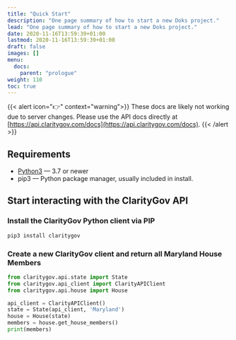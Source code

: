 ```yaml
---
title: "Quick Start"
description: "One page summary of how to start a new Doks project."
lead: "One page summary of how to start a new Doks project."
date: 2020-11-16T13:59:39+01:00
lastmod: 2020-11-16T13:59:39+01:00
draft: false
images: []
menu:
  docs:
    parent: "prologue"
weight: 110
toc: true
---
```


{{< alert icon="👉" context="warning">}}
These docs are likely not working due to server changes. Please use the API docs directly at [https://api.claritygov.com/docs](https://api.claritygov.com/docs).
{{< /alert >}}

## Requirements

- [Python3](https://www.python.org/downloads/) — 3.7 or newer
- pip3 — Python package manager, usually included in install.

## Start interacting with the ClarityGov API

### Install the ClarityGov Python client via PIP

```bash
pip3 install claritygov
```

### Create a new ClarityGov client and return all Maryland House Members


```python
from claritygov.api.state import State
from claritygov.api_client import ClarityAPIClient
from claritygov.api.house import House

api_client = ClarityAPIClient()
state = State(api_client, 'Maryland')
house = House(state)
members = house.get_house_members()
print(members)
```